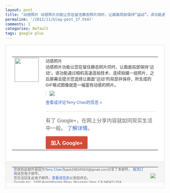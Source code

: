 ```yaml
---
layout: post
title: "动感照片 动感照片功能让您在留住静态照片同时，让画面局部保持“运动”。该功能通过相..."
permalink: '/2012/11/blog-post_27.html'
comments: 1
categories: Default
tags: google plus
---
```

<div style="border:solid 1px #dfdfdf;color:#686868;font:13px Arial"><div style="background-color:#fff;padding:20px;"><table cellpadding="0" cellspacing="0"><tr><td style="padding-right:15px;vertical-align:top"><a href="https://plus.google.com/_/notifications/emlink?emrecipient=110200756825219614165&amp;emid=CLim9_v88LMCFUeKQAodIjIAAA&amp;path=%2F108643996575278738906&amp;dt=1354082115511&amp;uob=8"><img height="75" src="https://lh3.googleusercontent.com/-KKRGTyJ5Bl0/AAAAAAAAAAI/AAAAAAAAEEY/jllxqER5dCk/s75-c-k-a/photo.jpg" style="border:solid 1px #cccccc;" width="75"/></a></td><td style="width:578px;color:#333;font:13px Arial;vertical-align:top"><div style="padding-bottom:10px">动感照片<br/>动感照片功能让您在留住静态照片同<wbr/>时，让画面局部保持"运动"。该功能通过相<wbr/>机高速连拍技术，连续拍摄一组照片，之后屏<wbr/>幕会提示您选择让画面"运动"的局部并保存<wbr/>，所生成的GIF格式图像就是一幅富有动感<wbr/>的照片。</div><div style="margin-bottom:10px;padding-left:10px; border-left:2px solid #EAEAEA"><span style="margin-right:5px"><a href="https://plus.google.com/_/notifications/emlink?emrecipient=110200756825219614165&amp;emid=CLim9_v88LMCFUeKQAodIjIAAA&amp;path=%2F108643996575278738906%2Fposts%2FbiGw2CNN5WH%3Fgpinv%3DAMIXal-cgINh2GGFWyIbLMC7OWXtVD471KWd6qerQP8g2zi6DKzrwzhsrX7JhHsSUWoB4riMSaMzj1DWcWMXSKDB8xx88CdwuMkXTA57YLT19ckqgvmGcfM&amp;dt=1354082115511&amp;uob=8" style="color:#3366CC;text-decoration:none;"><img border="0" src="https://lh4.googleusercontent.com/-w1bhUFel4mA/ULWnIAwSwmI/AAAAAAAAtTs/JRSl2Ma0Ils/w160/rBEGDU-yA_4IAAAAAAMEGtQ5HXYAAA72wFZirkAAwQy440.gif" style="max-height:200px;max-width:275px"/></a></span></div><a href="https://plus.google.com/_/notifications/emlink?emrecipient=110200756825219614165&amp;emid=CLim9_v88LMCFUeKQAodIjIAAA&amp;path=%2F108643996575278738906%2Fposts%2FbiGw2CNN5WH%3Fgpinv%3DAMIXal-cgINh2GGFWyIbLMC7OWXtVD471KWd6qerQP8g2zi6DKzrwzhsrX7JhHsSUWoB4riMSaMzj1DWcWMXSKDB8xx88CdwuMkXTA57YLT19ckqgvmGcfM&amp;dt=1354082115511&amp;uob=8" style="color:#3366CC;text-decoration:none">查看或评论Terry Chan的信息 »</a><div style="margin-top:20px;border-top:solid 1px #dfdfdf"><div style="padding:15px 0;color:#686868;font:16px Arial">有了 Google+，在网上分享内容就如同现实生活中一般。 <a href="http://www.google.com/+/learnmore/" style="color:#3366CC;text-decoration:none">了解详情</a>。</div><a href="https://plus.google.com/_/notifications/emlink?emrecipient=110200756825219614165&amp;emid=CLim9_v88LMCFUeKQAodIjIAAA&amp;path=%2F%3Fgpinv%3DAMIXal-cgINh2GGFWyIbLMC7OWXtVD471KWd6qerQP8g2zi6DKzrwzhsrX7JhHsSUWoB4riMSaMzj1DWcWMXSKDB8xx88CdwuMkXTA57YLT19ckqgvmGcfM&amp;dt=1354082115511&amp;uob=8" style="display:inline-block;padding:7px 15px;background-color:#d44b38; color:#fff;font-size:16px; font-weight:bold;border-radius:2px;-webkit-border-radius:2px; -moz-border-radius:2px;border:solid 1px #c43b28; white-space:nowrap;text-decoration:none">加入 Google+</a></div></td></tr></table></div><div style="border-top:solid 1px #dfdfdf;padding:0 20px; background-color:#f5f5f5"><table cellpadding="0" cellspacing="0" style="height:50px"><tbody><tr><td style="vertical-align:middle;width:100%; color:#636363;font:11px Arial; line-height:120%">您收到此邮件是因为<a href="https://plus.google.com/_/notifications/emlink?emrecipient=110200756825219614165&amp;emid=CLim9_v88LMCFUeKQAodIjIAAA&amp;path=%2F108643996575278738906%3Fgpinv%3DAMIXal-cgINh2GGFWyIbLMC7OWXtVD471KWd6qerQP8g2zi6DKzrwzhsrX7JhHsSUWoB4riMSaMzj1DWcWMXSKDB8xx88CdwuMkXTA57YLT19ckqgvmGcfM&amp;dt=1354082115511&amp;uob=8" style="color:#3366CC;text-decoration:none">Terry Chan</a>与jack29834582t@gmail.com分享了本邮件。 <a href="https://plus.google.com/_/notifications/emlink?emrecipient=110200756825219614165&amp;emid=CLim9_v88LMCFUeKQAodIjIAAA&amp;path=%2F_%2Fnonplus%2Femailsettings%3Fgpinv%3DAMIXal-cgINh2GGFWyIbLMC7OWXtVD471KWd6qerQP8g2zi6DKzrwzhsrX7JhHsSUWoB4riMSaMzj1DWcWMXSKDB8xx88CdwuMkXTA57YLT19ckqgvmGcfM%26est%3DADH5u8VWs1QbV2KTuVDZo_KAue_LynPxQBN4K2aK50Pr1lwyOnPggWkL1TvNGePhCEWBwAfdI5H9y5q9WAEkFaGv9BV5kuPXJ7c9Ll3xyqK38ZqvSurYECZHCTseQtISjY1wjHIJR5s-y2pdmDvtISWC9KuKz-HmhA&amp;dt=1354082115511&amp;uob=8" style="color:#3366CC;text-decoration:none">取消订阅</a>这些电子邮件。<br/>您无法回复此电子邮件。<a href="https://plus.google.com/_/notifications/emlink?emrecipient=110200756825219614165&amp;emid=CLim9_v88LMCFUeKQAodIjIAAA&amp;path=%2F108643996575278738906%2Fposts%2FbiGw2CNN5WH%3Fgpinv%3DAMIXal-cgINh2GGFWyIbLMC7OWXtVD471KWd6qerQP8g2zi6DKzrwzhsrX7JhHsSUWoB4riMSaMzj1DWcWMXSKDB8xx88CdwuMkXTA57YLT19ckqgvmGcfM&amp;dt=1354082115511&amp;uob=8" style="color:#3366CC;text-decoration:none">查看该信息</a>以添加评论。<br/>Google Inc., 1600 Amphitheatre Pkwy, Mountain View, CA 94043 USA<br/></td><td><img src="https://ssl.gstatic.com/s2/oz/images/notifications/logo/google-plus-6617a72bb36cc548861652780c9e6ff1.png"/></td></tr></tbody></table></div></div>
